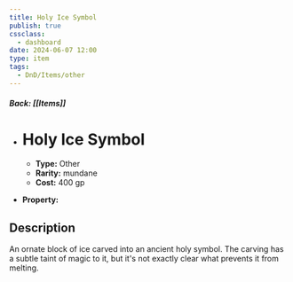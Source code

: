 ```yaml
---
title: Holy Ice Symbol
publish: true
cssclass:
  - dashboard
date: 2024-06-07 12:00
type: item
tags:
  - DnD/Items/other
---
```


##### Back: [[Items]]

- # Holy Ice Symbol

    - **Type:** Other
    - **Rarity:** mundane
    - **Cost:** 400 gp
- **Property:** 



## Description 

An ornate block of ice carved into an ancient holy symbol. The carving has a subtle taint of magic to it, but it's not exactly clear what prevents it from melting.
